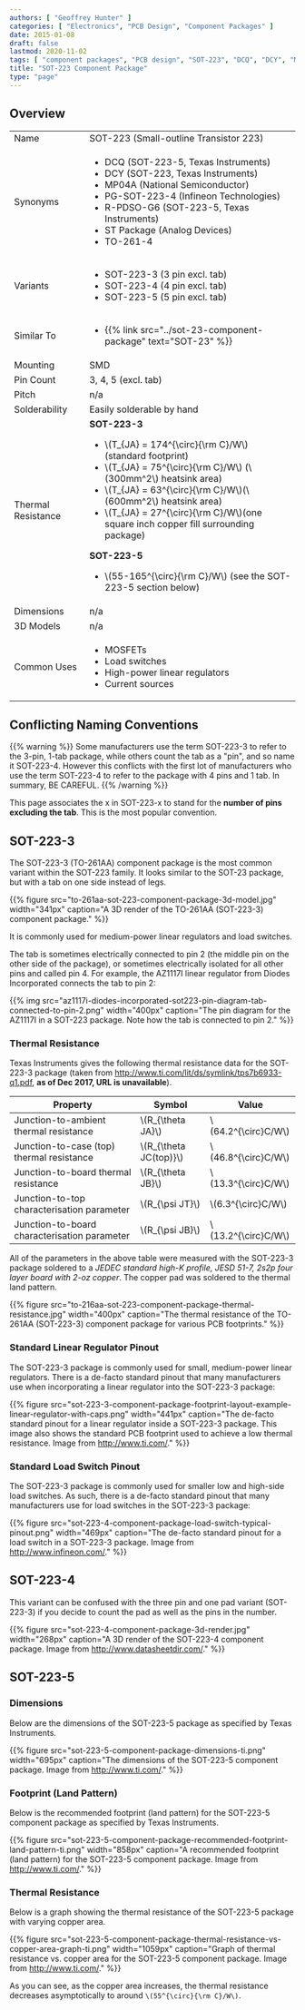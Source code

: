 ```yaml
---
authors: [ "Geoffrey Hunter" ]
categories: [ "Electronics", "PCB Design", "Component Packages" ]
date: 2015-01-08
draft: false
lastmod: 2020-11-02
tags: [ "component packages", "PCB design", "SOT-223", "DCQ", "DCY", "MP04A", "PG-SOT-223-4", "TO-261-4", "R-PDSO-G6", "footprint", "land pattern", "PCBs", "dimensions", "linear regulator" ]
title: "SOT-223 Component Package"
type: "page"
---
```


## Overview

<table>
<tbody>
<tr>
  <td>Name</td>
  <td>SOT-223 (Small-outline Transistor 223)</td>
</tr>
<tr>
  <td>Synonyms</td>
  <td>
    <ul>
      <li>DCQ (SOT-223-5, Texas Instruments)</li>
      <li>DCY (SOT-223, Texas Instruments)</li>
      <li>MP04A (National Semiconductor)</li>
      <li>PG-SOT-223-4 (Infineon Technologies)</li>
      <li>R-PDSO-G6 (SOT-223-5, Texas Instruments)</li>
      <li>ST Package (Analog Devices)</li>
      <li>TO-261-4</li>
    </ul>
  </td>
</tr>
<tr>
  <td>Variants</td>
  <td>
    <ul>
      <li>SOT-223-3 (3 pin excl. tab)</li>
      <li>SOT-223-4 (4 pin excl. tab)</li>
      <li>SOT-223-5 (5 pin excl. tab)</li>
    </ul>
  </td>
</tr>
<tr>
  <td>Similar To</td>
  <td>
    <ul>
      <li>{{% link src="../sot-23-component-package" text="SOT-23" %}}</li>
    </ul>
  </td>
</tr>
<tr >
<td >Mounting</td>
<td >SMD</td>
</tr>
<tr >
<td >Pin Count</td>
<td >3, 4, 5 (excl. tab)</td>
</tr>
<tr >
<td >Pitch</td>
<td >n/a</td>
</tr>
<tr >
<td >Solderability</td>
<td >Easily solderable by hand</td>
</tr>
<tr >
<td >Thermal Resistance</td>
<td>
  <b>SOT-223-3</b>
  <ul>
    <li>\(T_{JA} = 174^{\circ}{\rm C}/W\) (standard footprint)</li>
    <li>\(T_{JA} = 75^{\circ}{\rm C}/W\) (\(300mm^2\) heatsink area)</li>
    <li>\(T_{JA} = 63^{\circ}{\rm C}/W\)(\(600mm^2\) heatsink area)</li>
    <li>\(T_{JA} = 27^{\circ}{\rm C}/W\)(one square inch copper fill surrounding package)</li>
  </ul>
  <b>SOT-223-5</b>
  <ul>
    <li>\(55-165^{\circ}{\rm C}/W\) (see the SOT-223-5 section below)</li>
  </ul>
</td>
</tr>
<tr>
<td>Dimensions</td>
<td>n/a</td>
</tr>
<tr>
<td>3D Models</td>
<td>n/a</td>
</tr>
<tr >
<td >Common Uses</td>
<td >
  <ul>
    <li>MOSFETs</li>
    <li>Load switches</li>
    <li>High-power linear regulators</li>
    <li>Current sources</li>
  </ul>
</td>
</tr>
</tbody>
</table>

## Conflicting Naming Conventions

{{% warning %}}
Some manufacturers use the term SOT-223-3 to refer to the 3-pin, 1-tab package, while others count the tab as a "pin", and so name it SOT-223-4. However this conflicts with the first lot of manufacturers who use the term SOT-223-4 to refer to the package with 4 pins and 1 tab. In summary, BE CAREFUL.
{{% /warning %}}

This page associates the x in SOT-223-x to stand for the **number of pins excluding the tab**. This is the most popular convention.

## SOT-223-3

The SOT-223-3 (TO-261AA) component package is the most common variant within the SOT-223 family. It looks similar to the SOT-23 package, but with a tab on one side instead of legs.

{{% figure src="to-261aa-sot-223-component-package-3d-model.jpg" width="341px" caption="A 3D render of the TO-261AA (SOT-223-3) component package." %}}

It is commonly used for medium-power linear regulators and load switches.

The tab is sometimes electrically connected to pin 2 (the middle pin on the other side of the package), or sometimes electrically isolated for all other pins and called pin 4. For example, the AZ1117I linear regulator from Diodes Incorporated connects the tab to pin 2:

{{% img src="az1117i-diodes-incorporated-sot223-pin-diagram-tab-connected-to-pin-2.png" width="400px" caption="The pin diagram for the AZ1117I in a SOT-223 package. Note how the tab is connected to pin 2." %}}

### Thermal Resistance

Texas Instruments gives the following thermal resistance data for the SOT-223-3 package (taken from http://www.ti.com/lit/ds/symlink/tps7b6933-q1.pdf, **as of Dec 2017, URL is unavailable**).

<table>
  <thead>
    <tr>
      <th>Property</th>
      <th>Symbol</th>
      <th>Value</th>
    </tr>
  </thead>
<tbody >
<tr >
<td >Junction-to-ambient thermal resistance
</td>
<td >\(R_{\theta JA}\)</td>
<td >\(64.2^{\circ}C/W\)</td>
</tr>
<tr >
<td >Junction-to-case (top) thermal resistance</td>
<td >\(R_{\theta JC(top)}\)</td>
<td >\(46.8^{\circ}C/W\)</td>
</tr>
<tr >
<td >Junction-to-board thermal resistance</td>
<td >\(R_{\theta JB}\)</td>
<td >\(13.3^{\circ}C/W\)</td>
</tr>
<tr >
<td >Junction-to-top characterisation parameter</td>
<td >\(R_{\psi JT}\)</td>
<td >\(6.3^{\circ}C/W\)</td>
</tr>
<tr >
<td >Junction-to-board characterisation parameter</td>
<td >\(R_{\psi JB}\)</td>
<td >\(13.2^{\circ}C/W\)</td>
</tr>
</tbody>
</table>

All of the parameters in the above table were measured with the SOT-223-3 package soldered to a _JEDEC standard high-K profile, JESD 51-7, 2s2p four layer board with 2-oz copper_. The copper pad was soldered to the thermal land pattern.

{{% figure src="to-216aa-sot-223-component-package-thermal-resistance.jpg" width="400px" caption="The thermal resistance of the TO-261AA (SOT-223-3) component package for various PCB footprints."  %}}

### Standard Linear Regulator Pinout

The SOT-223-3 package is commonly used for small, medium-power linear regulators. There is a de-facto standard pinout that many manufacturers use when incorporating a linear regulator into the SOT-223-3 package:

{{% figure src="sot-223-3-component-package-footprint-layout-example-linear-regulator-with-caps.png" width="441px" caption="The de-facto standard pinout for a linear regulator inside a SOT-223-3 package. This image also shows the standard PCB footprint used to achieve a low thermal resistance. Image from http://www.ti.com/."  %}}

### Standard Load Switch Pinout

The SOT-223-3 package is commonly used for smaller low and high-side load switches. As such, there is a de-facto standard pinout that many manufacturers use for load switches in the SOT-223-3 package:

{{% figure src="sot-223-4-component-package-load-switch-typical-pinout.png" width="469px" caption="The de-facto standard pinout for a load switch in a SOT-223-3 package. Image from http://www.infineon.com/."  %}}

## SOT-223-4

This variant can be confused with the three pin and one pad variant (SOT-223-3) if you decide to count the pad as well as the pins in the number.

{{% figure src="sot-223-4-component-package-3d-render.jpg" width="268px" caption="A 3D render of the SOT-223-4 component package. Image from http://www.datasheetdir.com/."  %}}

## SOT-223-5

### Dimensions

Below are the dimensions of the SOT-223-5 package as specified by Texas Instruments.

{{% figure src="sot-223-5-component-package-dimensions-ti.png" width="695px" caption="The dimensions of the SOT-223-5 component package. Image from http://www.ti.com/."  %}}

### Footprint (Land Pattern)

Below is the recommended footprint (land pattern) for the SOT-223-5 component package as specified by Texas Instruments.

{{% figure src="sot-223-5-component-package-recommended-footprint-land-pattern-ti.png" width="858px" caption="A recommended footprint (land pattern) for the SOT-223-5 component package. Image from http://www.ti.com/."  %}}

### Thermal Resistance

Below is a graph showing the thermal resistance of the SOT-223-5 package with varying copper area.

{{% figure src="sot-223-5-component-package-thermal-resistance-vs-copper-area-graph-ti.png" width="1059px" caption="Graph of thermal resistance vs. copper area for the SOT-223-5 component package. Image from http://www.ti.com/."  %}}

As you can see, as the copper area increases, the thermal resistance decreases asymptotically to around `\(55^{\circ}{\rm C}/W\)`.
